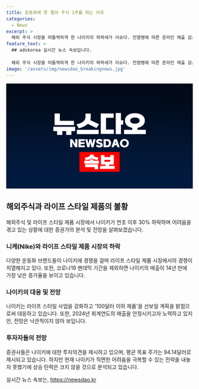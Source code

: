 ```yaml
---
title: 운동화에 못 팔아 주식 1주를 파는 이유
categories:
  - News
excerpt: >
  해외 주식 시장을 떠들썩하게 한 나이키의 하락세가 이슈다. 전염병에 따른 온라인 매출 감소와 라이프 스타일 제품 수요 감소가 이유로 지적되고, 경쟁사의 부상도 주목된다. 나이키는 새로운 전략으로 반등을 노린다. 하지만 증권가들은 미래 전망을 비관적으로 보며 주가 상승 가능성을 낮게 평가하고 있다. 실적 회복을 기대되는 2024년까지는 주종목을 지켜보는 시기로 분석하고 있다.
feature_text: >
  ## adskorea 실시간 뉴스 속보입니다.

  해외 주식 시장을 떠들썩하게 한 나이키의 하락세가 이슈다. 전염병에 따른 온라인 매출 감소와 라이프 스타일 제품 수요 감소가 이유로 지적되고, 경쟁사의 부상도 주목된다. 나이키는 새로운 전략으로 반등을 노린다. 하지만 증권가들은 미래 전망을 비관적으로 보며 주가 상승 가능성을 낮게 평가하고 있다. 실적 회복을 기대되는 2024년까지는 주종목을 지켜보는 시기로 분석하고 있다.
image: '/assets/img/newsdao_breakingnews.jpg'
---
```


<p><img src="/assets/img/newsdao_breakingnews.jpg" alt="adskorea 속보" /></p>

<h2 data-ke-size="size26">해외주식과 라이프 스타일 제품의 불황</h2>

<p data-ke-size="size16">해외주식 및 라이프 스타일 제품 시장에서 나이키가 연초 이후 30% 하락하며 어려움을 겪고 있는 상황에 대한 증권가의 분석 및 전망을 살펴보겠습니다.</p>

<h3>니케(Nike)와 라이프 스타일 제품 시장의 하락</h3>

<p data-ke-size="size16">다양한 운동화 브랜드들이 나이키에 경쟁을 걸며 라이프 스타일 제품 시장에서의 경쟁이 치열해지고 있다. 또한, 코로나19 팬데믹 기간을 제외하면 나이키의 매출이 14년 만에 가장 낮은 증가율을 보이고 있습니다.</p>

<h3>나이키의 대응 및 전망</h3>

<p data-ke-size="size16">나이키는 라이프 스타일 사업을 강화하고 '100달러 이하 제품'을 선보일 계획을 밝힘으로써 대응하고 있습니다. 또한, 2024년 회계연도의 매출을 안정시키고자 노력하고 있지만, 전망은 낙관적이지 않아 보입니다.</p>

<h3>투자자들의 전망</h3>

<p data-ke-size="size16">증권사들은 나이키에 대한 투자의견을 제시하고 있으며, 평균 목표 주가는 94.14달러로 제시되고 있습니다. 하지만 현재 나이키가 직면한 어려움을 극복할 수 있는 전략을 내놓지 못했기에 상승 탄력은 크지 않을 것으로 분석되고 있습니다.</p>
실시간 뉴스 속보는, <a href="https://newsdao.kr" rel="dofollow">https://newsdao.kr</a>


